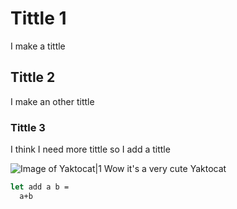 # Tittle 1
I make a tittle
## Tittle 2
I make an other tittle
### Tittle 3
I think I need more tittle so I add a tittle

![Image of Yaktocat|1](https://octodex.github.com/images/yaktocat.png)
Wow it's a very cute Yaktocat
```Ocaml
let add a b =
  a+b
```
